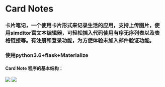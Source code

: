 Card Notes
====
### 卡片笔记，一个使用卡片形式来记录生活的应用，支持上传图片，使用simditor富文本编辑器，可轻松插入代码使用有序无序列表以及表格链接等。有注册和登录功能，为方便体验未加入邮件验证功能。
### 使用python3.6+flask+Materialize
#### Card Note 程序的基本结构：
![](http://i1.bvimg.com/642467/ef085a68ed3953cb.jpg)
![](http://i1.bvimg.com/642467/d81fb70dc6d550ea.jpg)
